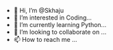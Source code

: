 - 👋 Hi, I’m @Skhaju
- 👀 I’m interested in Coding...
- 🌱 I’m currently learning Python...
- 💞️ I’m looking to collaborate on ...
- 📫 How to reach me ...

<!---
Skhaju/Skhaju is a ✨ special ✨ repository because its `README.md` (this file) appears on your GitHub profile.
You can click the Preview link to take a look at your changes.
--->
